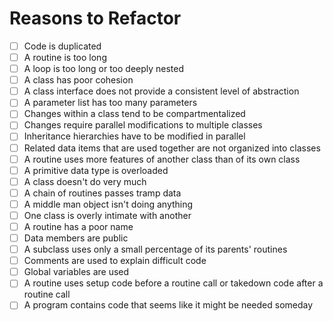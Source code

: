 # Reasons to Refactor

- [ ] Code is duplicated
- [ ] A routine is too long
- [ ] A loop is too long or too deeply nested
- [ ] A class has poor cohesion
- [ ] A class interface does not provide a consistent level of abstraction
- [ ] A parameter list has too many parameters
- [ ] Changes within a class tend to be compartmentalized
- [ ] Changes require parallel modifications to multiple classes
- [ ] Inheritance hierarchies have to be modified in parallel
- [ ] Related data items that are used together are not organized into classes
- [ ] A routine uses more features of another class than of its own class
- [ ] A primitive data type is overloaded
- [ ] A class doesn't do very much
- [ ] A chain of routines passes tramp data
- [ ] A middle man object isn't doing anything
- [ ] One class is overly intimate with another
- [ ] A routine has a poor name
- [ ] Data members are public
- [ ] A subclass uses only a small percentage of its parents' routines
- [ ] Comments are used to explain difficult code
- [ ] Global variables are used
- [ ] A routine uses setup code before a routine call or takedown code after a routine call
- [ ] A program contains code that seems like it might be needed someday
